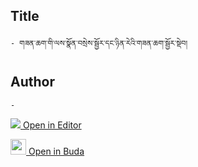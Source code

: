 ## Title
	- གཟན་ཆག་གི་ལས་སྣོན་བསྲེས་སྦྱོར་དང་ཉིན་རེའི་གཟན་ཆག་སྦྱོར་སྡེབ།

## Author
	- 



[<img src="https://img.icons8.com/color/25/000000/edit-property.png"> Open in Editor](http://editor.openpecha.org/P000621)

[<img width="25" src="https://library.bdrc.io/icons/BUDA-small.svg"> Open in Buda](https://library.bdrc.io/show/bdr:IE0OPP000621)
